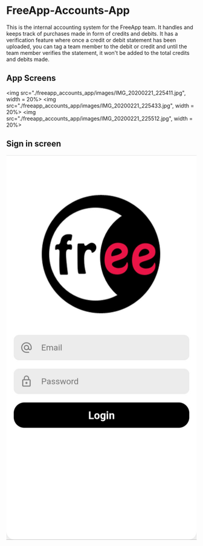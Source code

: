# FreeApp-Accounts-App
This is the internal accounting system for the FreeApp team. It handles and keeps track of purchases made in form of credits and debits. It has a verification feature where once a credit or debit statement has been uploaded, you can tag a team member to the debit or credit and until the team member verifies the statement, it won't be added to the total credits and debits made.


## App Screens
<img src="./freeapp_accounts_app/images/IMG_20200221_225411.jpg", width = 20%>
<img src="./freeapp_accounts_app/images/IMG_20200221_225433.jpg", width = 20%>
<img src="./freeapp_accounts_app/images/IMG_20200221_225512.jpg", width =  20%>


## Sign in screen
<img src="./freeapp_accounts_app/images/IMG_20200221_225453.jpg">


